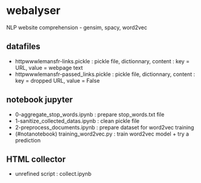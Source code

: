 # webalyser
NLP website comprehension - gensim, spacy, word2vec

## datafiles
- httpwwwlemansfr-links.pickle : pickle file, dictionnary, content : key = URL, value = webpage text
- httpwwwlemansfr-passed_links.pickle : pickle file, dictionnary, content : key = dropped URL, value = False

## notebook jupyter
- 0-aggregate_stop_words.ipynb : prepare stop_words.txt file
- 1-sanitize_collected_datas.ipynb : clean pickle file
- 2-preprocess_documents.ipynb : prepare dataset for word2vec training
- (#notanotebook) training_word2vec.py : train word2vec model + try a prediction

## HTML collector
- unrefined script : collect.ipynb

